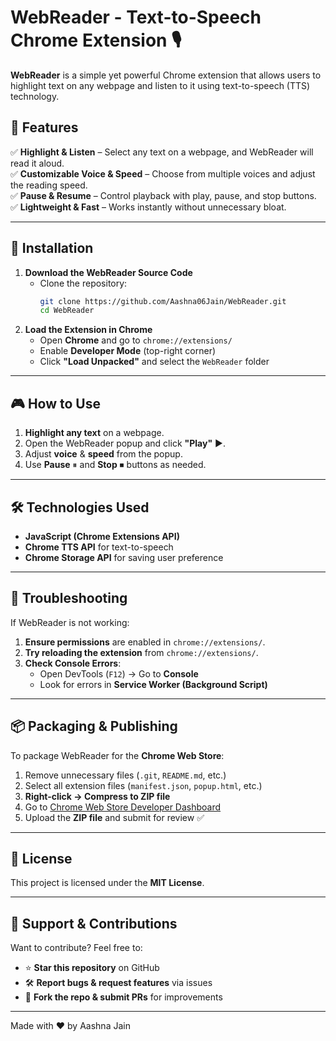 # WebReader - Text-to-Speech Chrome Extension 🎙️  

**WebReader** is a simple yet powerful Chrome extension that allows users to highlight text on any webpage and listen to it using text-to-speech (TTS) technology.  

## 🚀 Features  
✅ **Highlight & Listen** – Select any text on a webpage, and WebReader will read it aloud.  
✅ **Customizable Voice & Speed** – Choose from multiple voices and adjust the reading speed.  
✅ **Pause & Resume** – Control playback with play, pause, and stop buttons.   
✅ **Lightweight & Fast** – Works instantly without unnecessary bloat.  

---

## 📌 Installation  
1. **Download the WebReader Source Code**  
   - Clone the repository:  
     ```sh
     git clone https://github.com/Aashna06Jain/WebReader.git
     cd WebReader
     ```  
2. **Load the Extension in Chrome**  
   - Open **Chrome** and go to `chrome://extensions/`  
   - Enable **Developer Mode** (top-right corner)  
   - Click **"Load Unpacked"** and select the `WebReader` folder  

---

## 🎮 How to Use  
1. **Highlight any text** on a webpage.  
2. Open the WebReader popup and click **"Play"** ▶️.  
3. Adjust **voice** & **speed** from the popup.  
4. Use **Pause** ⏸ and **Stop** ⏹ buttons as needed.  

---

## 🛠️ Technologies Used  
- **JavaScript (Chrome Extensions API)**  
- **Chrome TTS API** for text-to-speech  
- **Chrome Storage API** for saving user preference  

---

## 🐞 Troubleshooting  
If WebReader is not working:  
1. **Ensure permissions** are enabled in `chrome://extensions/`.  
2. **Try reloading the extension** from `chrome://extensions/`.  
3. **Check Console Errors**:  
   - Open DevTools (`F12`) → Go to **Console**  
   - Look for errors in **Service Worker (Background Script)**  

---

## 📦 Packaging & Publishing  
To package WebReader for the **Chrome Web Store**:  
1. Remove unnecessary files (`.git`, `README.md`, etc.)  
2. Select all extension files (`manifest.json`, `popup.html`, etc.)  
3. **Right-click → Compress to ZIP file**  
4. Go to [Chrome Web Store Developer Dashboard](https://chrome.google.com/webstore/devconsole)  
5. Upload the **ZIP file** and submit for review ✅  

---

## 📜 License  
This project is licensed under the **MIT License**.  

---

## 🌟 Support & Contributions  
Want to contribute? Feel free to:  
- ⭐ **Star this repository** on GitHub  
- 🛠️ **Report bugs & request features** via issues  
- 🚀 **Fork the repo & submit PRs** for improvements  

---

Made with ❤️ by Aashna Jain  

